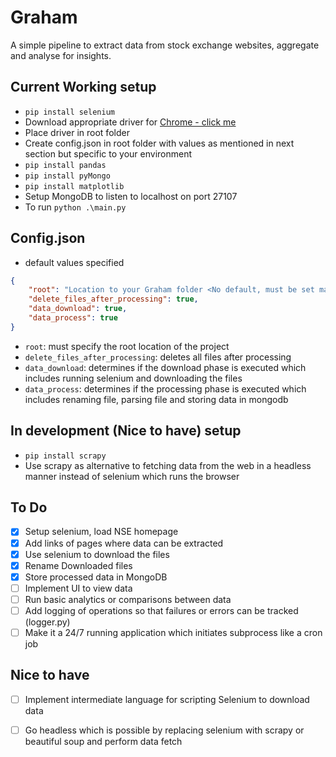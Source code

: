 # Graham
A simple pipeline to extract data from stock exchange websites, aggregate and analyse for insights.

## Current Working setup
- `pip install selenium`
- Download appropriate driver for [Chrome - click me](https://chromedriver.storage.googleapis.com/index.html?path=88.0.4324.96/)
- Place driver in root folder
- Create config.json in root folder with values as mentioned in next section but specific to your environment
- `pip install pandas`
- `pip install pyMongo`
- `pip install matplotlib`
- Setup MongoDB to listen to localhost on port 27107
- To run `python .\main.py`

## Config.json
- default values specified
```JSON
{ 
    "root": "Location to your Graham folder <No default, must be set manually>",
    "delete_files_after_processing": true, 
    "data_download": true,
    "data_process": true
}
```
- `root`: must specify the root location of the project
- `delete_files_after_processing`: deletes all files after processing
- `data_download`: determines if the download phase is executed which includes running selenium and downloading the files
- `data_process`: determines if the processing phase is executed which includes renaming file, parsing file and storing data in mongodb

## In development (Nice to have) setup
- `pip install scrapy`
- Use scrapy as alternative to fetching data from the web in a headless manner instead of selenium which runs the browser

## To Do
- [X] Setup selenium, load NSE homepage
- [X] Add links of pages where data can be extracted
- [X] Use selenium to download the files
- [X] Rename Downloaded files
- [X] Store processed data in MongoDB
- [ ] Implement UI to view data
- [ ] Run basic analytics or comparisons between data
- [ ] Add logging of operations so that failures or errors can be tracked (logger.py)
- [ ] Make it a 24/7 running application which initiates subprocess like a cron job

## Nice to have
- [ ] Implement intermediate language for scripting Selenium to download data
- [ ] Go headless which is possible by replacing selenium with scrapy or beautiful soup and perform data fetch 

